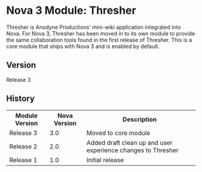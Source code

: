 # Nova 3 Module: Thresher

Thresher is Anodyne Productions' mini-wiki application integrated into Nova. For Nova 3, Thresher has been moved in to its own module to provide the same collaboration tools found in the first release of Thresher. This is a core module that ships with Nova 3 and is enabled by default.

## Version

Release 3

## History

<table>
	<tr>
		<th>Module Version</th><th>Nova Version</th><th>Description</th>
	</tr>
	<tr>
		<td>Release 3</td><td>3.0</td><td>Moved to core module</td>
	</tr>
	<tr>
		<td>Release 2</td><td>2.0</td><td>Added draft clean up and user experience changes to Thresher</td>
	</tr>
	<tr>
		<td>Release 1</td><td>1.0</td><td>Initial release</td>
	</tr>
</table>